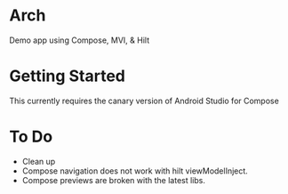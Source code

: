 # Arch
Demo app using Compose, MVI, &amp; Hilt

# Getting Started
This currently requires the canary version of Android Studio for Compose

# To Do
- Clean up
- Compose navigation does not work with hilt viewModelInject.
- Compose previews are broken with the latest libs.
